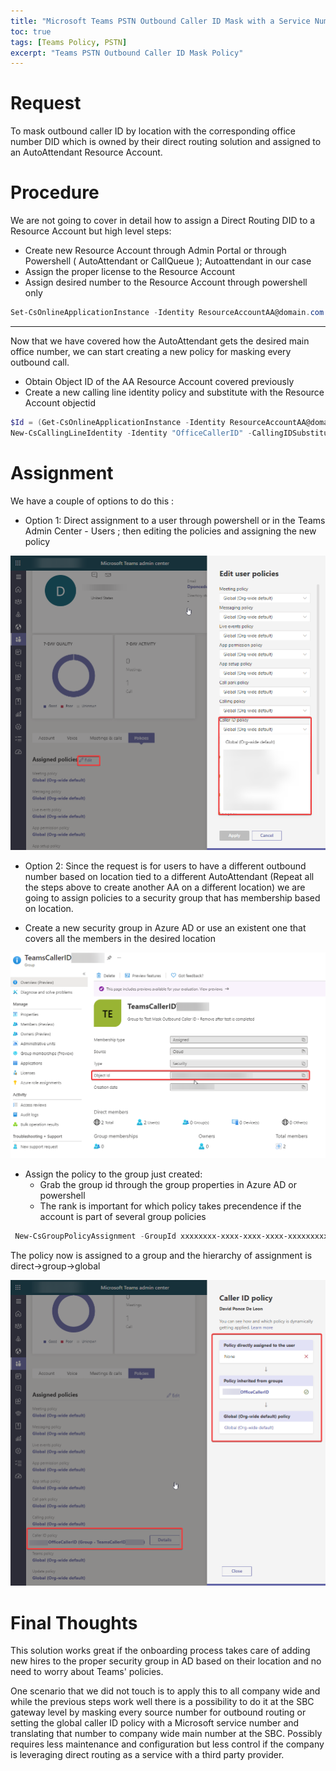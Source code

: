 ```yaml
---
title: "Microsoft Teams PSTN Outbound Caller ID Mask with a Service Number or Resource Account Number ( Direct Routing DID )"
toc: true
tags: [Teams Policy, PSTN]
excerpt: "Teams PSTN Outbound Caller ID Mask Policy"
---
```


# Request

To mask outbound caller ID by location with the corresponding office number DID which is owned by their direct routing solution and assigned to an AutoAttendant Resource Account.

# Procedure

We are not going to cover in detail how to assign a Direct Routing DID to a Resource Account but high level steps:

- Create new Resource Account through Admin Portal or through Powershell ( AutoAttendant or CallQueue ); Autoattendant in our case
- Assign the proper license to the Resource Account
- Assign desired number to the Resource Account through powershell only


```powershell
Set-CsOnlineApplicationInstance -Identity ResourceAccountAA@domain.com -OnpremPhoneNumber +1XXXXXXXXXX
```


---

Now that we have covered how the AutoAttendant gets the desired main office number, we can start creating a new policy for masking every outbound call.

- Obtain Object ID of the AA Resource Account covered previously
- Create a new calling line identity policy and substitute with the Resource Account objectid

```powershell
$Id = (Get-CsOnlineApplicationInstance -Identity ResourceAccountAA@domain.com).objectid
New-CsCallingLineIdentity -Identity "OfficeCallerID" -CallingIDSubstitute Resource -EnableUserOverride $false -ResourceAccount $Id -companyname "Company Name"
```

# Assignment

We have a couple of options to do this :

- Option 1: Direct assignment to a user through powershell or in the Teams Admin Center - Users ; then editing the policies and assigning the new policy

![](../assets/images/CallerIDPolicyDirect.png)

- Option 2: Since the request is for users to have a different outbound number based on location tied to a different AutoAttendant (Repeat all the steps above to create another AA on a different location) we are going to assign policies to a security group that has membership based on location.

- Create a new security group in Azure AD or use an existent one that covers all the members in the desired location

![](../assets/images/AzureTeamsCallerID.png)

- Assign the policy to the group just created:
  - Grab the group id through the group properties in Azure AD or powershell
  - The rank is important for which policy takes precendence if the account is part of several group policies

```powershell
 New-CsGroupPolicyAssignment -GroupId xxxxxxxx-xxxx-xxxx-xxxx-xxxxxxxxxxxx -PolicyType CallingLineIdentity -PolicyName "OfficeCallerID" -rank 1
```
The policy now is assigned to a group and the hierarchy of assignment is direct->group->global

![](../assets/images/CallerIDPolicyGroup.png)

# Final Thoughts

This solution works great if the onboarding process takes care of adding new hires to the proper security group in AD based on their location and no need to worry about Teams' policies.

One scenario that we did not touch is to apply this to all company wide and while the previous steps work well there is a possibility to do it at the SBC gateway level by masking every source number for outbound routing or setting the global caller ID policy with a Microsoft service number and translating that number to company wide main number at the SBC.
Possibly requires less maintenance and configuration but less control if the company is leveraging direct routing as a service with a third party provider.